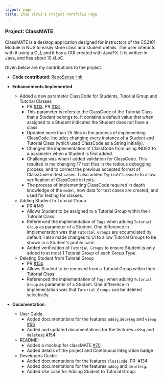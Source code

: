 ```yaml
---
layout: page
title: Zhou Yirui's Project Portfolio Page
---
```


### Project: ClassMATE

ClassMATE is a desktop application designed for instructors of the CS2101 Module in NUS to easily store class and student details. The user interacts with it using a CLI, and it has a GUI created with JavaFX. It is written in Java, and has about 10 kLoC.

Given below are my contributions to the project.

* **Code contributed**: [RepoSense link](https://nus-cs2103-ay2122s1.github.io/tp-dashboard/)

* **Enhancements Implemented**
  * Added a new parameter ClassCode for Students, Tutorial Group and Tutorial Classes
    * PR [\#113](https://github.com/AY2122S1-CS2103T-W15-1/tp/pull/113), PR [\#131](https://github.com/AY2122S1-CS2103T-W15-1/tp/pull/131)
    * This parameter is refers to the ClassCode of the Tutorial Class that a Student belongs to. It contains a default 
      value that when assigned to a Student indicates the Student does not have a class.
    * Updated more than 25 files in the process of implementing ClassCode. Includes changing every instance of a Student and Tutorial Class (which used ClassCode as a String initially).
    * Changed the implementation of ClassCode from using INDEX to a parameter when a Student is first added. 
    * Challenge was when I added validation for ClassCode. This resulted in me changing 17 test files in the tedious debugging process, 
      and to correct the previous accepted format of ClassCode in test cases. I also added `TypicalClassmate` to allow verification of ClassCode in tests.
    * The process of implementing ClassCode required in depth knowledge of the `model`, how data for test cases are created, and used for testing for classes. 
  * Adding Student to Tutorial Group
    * PR [\#149](https://github.com/AY2122S1-CS2103T-W15-1/tp/pull/149)
    * Allows Student to be assigned to a Tutorial Group within their Tutorial Class
    * Referenced the implementation of `Tags` when adding `Tutorial Group` as parameter of a Student. One difference in implementation
      was that `Tutorial Groups` are accumulated by default. I also made changes to UI to allow Tutorial Groups to be shown in a Student's
      profile card.
    * Added verification of `Tutorial Groups` to ensure Student is only added to at most 1 Tutorial Group of each Group Type. 
  * Deleting Student from Tutorial Group
    * PR [\#150](https://github.com/AY2122S1-CS2103T-W15-1/tp/pull/150)
    * Allows Student to be removed from a Tutorial Group within their Tutorial Class
    * Referenced the implementation of `Tags` when adding `Tutorial Group` as parameter of a Student. One difference in implementation
      was that `Tutorial Groups` can be deleted selectively. 
  

* **Documentation**:
  * User Guide:
    * Added documentations for the features `addsg`,`deleteg` and `viewg` [\#66](https://github.com/AY2122S1-CS2103T-W15-1/tp/pull/66)
    * Added and updated documentations for the features `addsg` and `deletesg` [\#154](https://github.com/AY2122S1-CS2103T-W15-1/tp/pull/154)
  * README:
    * Added a mockup for classMATE [\#70](https://github.com/AY2122S1-CS2103T-W15-1/tp/pull/70)
    * Added details of the project and Continuous Integration badge
  * Developers Guide:
    * Added documentations for the features `classCode`. PR: [\#134](https://github.com/AY2122S1-CS2103T-W15-1/tp/pull/134)
    * Added documentations for the features `addsg` and `deletesg`.
    * Added Use case for Adding Student to Tutorial Group.
  